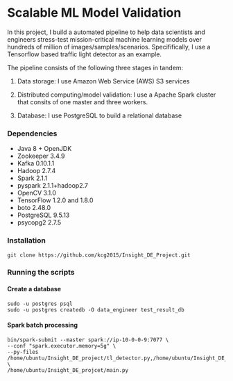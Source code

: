 # Scalable ML Model Validation


In this project, I build a automated pipeline to help data scientists and engineers stress-test mission-critical machine learning models over hundreds of million of images/samples/scenarios. Specififically, I use a Tensorflow based  traffic light detector as an example.

The pipeline consists of the following three stages in tandem:

1) Data storage:  I use Amazon Web Service (AWS) S3 services

2) Distributed computing/model validation: I use a Apache Spark cluster that consits of one master and three workers.

3) Database: I use PostgreSQL to build a relational database

### Dependencies

* Java 8 + OpenJDK
* Zookeeper 3.4.9
* Kafka 0.10.1.1
* Hadoop 2.7.4
* Spark 2.1.1
* pyspark 2.1.1+hadoop2.7
* OpenCV 3.1.0
* TensorFlow 1.2.0 and 1.8.0
* boto 2.48.0
* PostgreSQL 9.5.13
* psycopg2 2.7.5

###  Installation
```
git clone https://github.com/kcg2015/Insight_DE_Project.git
```
### Running the scripts

#### Create a database

```
sudo -u postgres psql
sudo -u postgres createdb -O data_engineer test_result_db
```
#### Spark batch processing

```
bin/spark-submit --master spark://ip-10-0-0-9:7077 \
--conf "spark.executor.memory=5g" \
--py-files /home/ubuntu/Insight_DE_project/tl_detector.py,/home/ubuntu/Insight_DE_project/s3_util.py,/home/ubuntu/Insight_DE_project/db_util.py \
/home/ubuntu/Insight_DE_projcet/main.py
```




 


